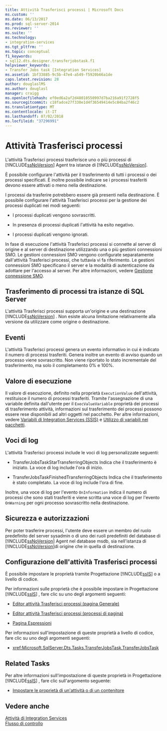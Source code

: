 ```yaml
---
title: Attività Trasferisci processi | Microsoft Docs
ms.custom: ''
ms.date: 06/13/2017
ms.prod: sql-server-2014
ms.reviewer: ''
ms.suite: ''
ms.technology:
- integration-services
ms.tgt_pltfrm: ''
ms.topic: conceptual
f1_keywords:
- sql12.dts.designer.transferjobstask.f1
helpviewer_keywords:
- Transfer Jobs task [Integration Services]
ms.assetid: 1bf33885-9c5b-47e4-a549-f5920b66a1de
caps.latest.revision: 28
author: douglaslMS
ms.author: douglasl
manager: craigg
ms.openlocfilehash: ef0ed6a2af2d48010550997d7ba216a91f2728f5
ms.sourcegitcommit: c18fadce27f330e1d4f36549414e5c84ba2f46c2
ms.translationtype: MT
ms.contentlocale: it-IT
ms.lasthandoff: 07/02/2018
ms.locfileid: "37296991"
---
```

# <a name="transfer-jobs-task"></a>Attività Trasferisci processi
  L'attività Trasferisci processi trasferisce uno o più processi di [!INCLUDE[ssNoVersion](../../includes/ssnoversion-md.md)] Agent tra istanze di [!INCLUDE[ssNoVersion](../../includes/ssnoversion-md.md)].  
  
 È possibile configurare l'attività per il trasferimento di tutti i processi o dei processi specificati. È inoltre possibile indicare se i processi trasferiti devono essere attivati o meno nella destinazione.  
  
 I processi da trasferire potrebbero essere già presenti nella destinazione. È possibile configurare l'attività Trasferisci processi per la gestione dei processi duplicati nei modi seguenti:  
  
-   I processi duplicati vengono sovrascritti.  
  
-   In presenza di processi duplicati l'attività ha esito negativo.  
  
-   I processi duplicati vengono ignorati.  
  
 In fase di esecuzione l'attività Trasferisci processi si connette al server di origine e al server di destinazione utilizzando una o più gestioni connessioni SMO. Le gestioni connessioni SMO vengono configurate separatamente dall'attività Trasferisci processi, che tuttavia vi fa riferimento. Le gestioni connessioni SMO specificano il server e la modalità di autenticazione da adottare per l'accesso al server. Per altre informazioni, vedere [Gestione connessione SMO](../connection-manager/smo-connection-manager.md).  
  
## <a name="transferring-jobs-between-instances-of-sql-server"></a>Trasferimento di processi tra istanze di SQL Server  
 L'attività Trasferisci processi supporta un'origine e una destinazione [!INCLUDE[ssNoVersion](../../includes/ssnoversion-md.md)] . Non esiste alcuna limitazione relativamente alla versione da utilizzare come origine o destinazione.  
  
## <a name="events"></a>Eventi  
 L'attività Trasferisci processi genera un evento informativo in cui è indicato il numero di processi trasferiti. Genera inoltre un evento di avviso quando un processo viene sovrascritto. Non viene riportato lo stato incrementale del trasferimento, ma solo il completamento 0% e 100%.  
  
## <a name="execution-value"></a>Valore di esecuzione  
 Il valore di esecuzione, definito nella proprietà `ExecutionValue` dell'attività, restituisce il numero di processi trasferiti. Tramite l'assegnazione di una variabile definita dall'utente per il `ExecValueVariable` proprietà dei processi di trasferimento attività, informazioni sul trasferimento dei processi possono essere rese disponibili ad altri oggetti nel pacchetto. Per altre informazioni, vedere [Variabili di Integration Services &#40;SSIS&#41;](../integration-services-ssis-variables.md) e [Utilizzo di variabili nei pacchetti](../use-variables-in-packages.md).  
  
## <a name="log-entries"></a>Voci di log  
 L'attività Trasferisci processi include le voci di log personalizzate seguenti:  
  
-   TransferJobsTaskStarTransferringObjects   Indica che il trasferimento è iniziato. La voce di log include l'ora di inizio.  
  
-   TransferJobsTaskFinishedTransferringObjects    Indica che il trasferimento è stato completato. La voce di log include l'ora di fine.  
  
 Inoltre, una voce di log per l'evento `OnInformation` indica il numero di processi che sono stati trasferiti e viene scritta una voce di log per l'evento `OnWarning` per ogni processo sovrascritto nella destinazione.  
  
## <a name="security-and-permissions"></a>Sicurezza e autorizzazioni  
 Per poter trasferire processi, l'utente deve essere un membro del ruolo predefinito del server sysadmin o di uno dei ruoli predefiniti del database di [!INCLUDE[ssNoVersion](../../includes/ssnoversion-md.md)] Agent nel database msdb, sia nell'istanza di [!INCLUDE[ssNoVersion](../../includes/ssnoversion-md.md)]di origine che in quella di destinazione.  
  
## <a name="configuration-of-the-transfer-jobs-task"></a>Configurazione dell'attività Trasferisci processi  
 È possibile impostare le proprietà tramite Progettazione [!INCLUDE[ssIS](../../includes/ssis-md.md)] o a livello di codice.  
  
 Per informazioni sulle proprietà che è possibile impostare in Progettazione [!INCLUDE[ssIS](../../includes/ssis-md.md)] , fare clic su uno degli argomenti seguenti:  
  
-   [Editor attività Trasferisci processi &#40;pagina Generale&#41;](../general-page-of-integration-services-designers-options.md)  
  
-   [Editor attività Trasferisci processi &#40;processi di pagina&#41;](../transfer-jobs-task-editor-jobs-page.md)  
  
-   [Pagina Espressioni](../expressions/expressions-page.md)  
  
 Per informazioni sull'impostazione di queste proprietà a livello di codice, fare clic su uno degli argomenti seguenti:  
  
-   <xref:Microsoft.SqlServer.Dts.Tasks.TransferJobsTask.TransferJobsTask>  
  
## <a name="related-tasks"></a>Related Tasks  
 Per altre informazioni sull'impostazione di queste proprietà in Progettazione [!INCLUDE[ssIS](../../includes/ssis-md.md)] , fare clic sull'argomento seguente:  
  
-   [Impostare le proprietà di un'attività o di un contenitore](../set-the-properties-of-a-task-or-container.md)  
  
## <a name="see-also"></a>Vedere anche  
 [Attività di Integration Services](integration-services-tasks.md)   
 [Flusso di controllo](control-flow.md)  
  
  
